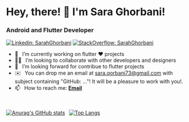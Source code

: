 <h1> Hey, there! 👋 I'm Sara Ghorbani</a>!</h1>
<h3>Android and Flutter Developer </h3>

[![Linkedin: SarahGhorbani](https://img.shields.io/badge/-CONNECT_WITH_ME-blue?style=for-the-badge&logo=Linkedin)](https://www.linkedin.com/in/saraghorbani/)
[![StackOverflow: SarahGhorbani](https://img.shields.io/badge/Stack_Overflow-FE7A16?style=for-the-badge&logo=stack-overflow&logoColor=white)](https://stackoverflow.com/users/9620273/sara-ghorbani)


- 🔭 &ensp;I’m currently working on flutter ❤️ projects
- 🙋‍♂️ &ensp;I’m looking to collaborate with other developers and designers
- 🤝 &ensp;I’m looking forward for contribue to flutter projects 
- ✉️  &ensp;You can drop me an email at sara.qorbani73@gmail.com with subject containing "GitHub: ..."! It will be a pleasure to work with you!.
- 📫 &ensp;How to reach me: [**Email**](mailto:sara.qorbani73@gmail.com)

<br/>

[![Anurag's GitHub stats](https://github-readme-stats.vercel.app/api?username=SarahGhorbani&show_icons=true&theme=tokyonight)](https://github.com/SarahGhorbani/)&ensp;
[![Top Langs](https://github-readme-stats.vercel.app/api/top-langs/?username=SarahGhorbani&theme=tokyonight&layout=compact)](https://github.com/anuraghazra/github-readme-stats)


<!-- <img alt="github contribution snake animation" src="https://github.com/SarahGhorbani/blob/output/github-contribution-grid-snake.svg"> -->
